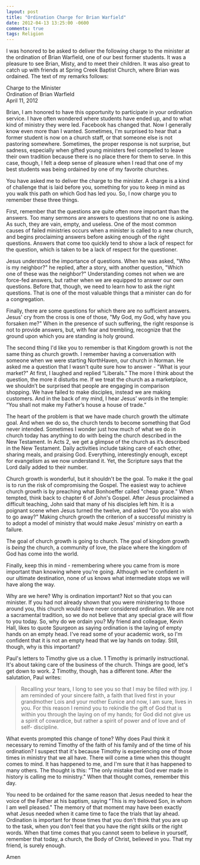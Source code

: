 ```yaml
---
layout: post
title: "Ordination Charge for Brian Warfield"
date: 2012-04-13 13:25:00 -0600
comments: true
tags: Religion
---
```


I was honored to be asked to deliver the following charge to the minister at the ordination of Brian Warfield, one of our best former students. It was a pleasure to see Brian, Misty, and to meet their children. It was also great to catch up with friends at Spring Creek Baptist Church, where Brian was ordained. The text of my remarks follows:  

Charge to the Minister  
Ordination of Brian Warfield  
April 11, 2012





Brian, I am honored to have this opportunity to participate in your ordination service. I have often wondered where students have ended up, and to what kind of ministry they were led. Facebook has changed that. Now I generally know even more than I wanted. Sometimes, I'm surprised to hear that a former student is now on a church staff, or that someone else is not pastoring somewhere. Sometimes, the proper response is not surprise, but sadness, especially when gifted young ministers feel compelled to leave their own tradition because there is no place there for them to serve. In this case, though, I felt a deep sense of pleasure when I read that one of my best students was being ordained by one of my favorite churches. 

You have asked me to deliver the charge to the minister. A charge is a kind of challenge that is laid before you, something for you to keep in mind as you walk this path on which God has led you. So, I now charge you to remember these three things.

First, remember that the questions are quite often more important than the answers. Too many sermons are answers to questions that no one is asking. As such, they are vain, empty, and useless. One of the most common causes of failed ministries occurs when a minister is called to a new church, and begins proclaiming answers before asking enough of the right questions. Answers that come too quickly tend to show a lack of respect for the question, which is taken to be a lack of respect for the questioner.

Jesus understood the importance of questions. When he was asked, "Who is my neighbor?" he replied, after a story, with another question, "Which one of these was the neighbor?" Understanding comes not when we are force-fed answers, but rather when we are equipped to answer our own questions. Before that, though, we need to learn how to ask the right questions. That is one of the most valuable things that a minister can do for a congregation.

Finally, there are some questions for which there are no sufficient answers. Jesus' cry from the cross is one of those, "My God, my God, why have you forsaken me?" When in the presence of such suffering, the right response is not to provide answers, but, with fear and trembling, recognize that the ground upon which you are standing is holy ground.

The second thing I'd like you to remember is that Kingdom growth is not the same thing as church growth. I remember having a conversation with someone when we were starting NorthHaven, our church in Norman. He asked me a question that I wasn't quite sure how to answer - "What is your market?" At first, I laughed and replied “Liberals.” The more I think about the question, the more it disturbs me. If we treat the church as a marketplace, we shouldn’t be surprised that people are engaging in comparison shopping. We have failed to make disciples, instead we are making customers. And in the back of my mind, I hear Jesus’ words in the temple: “You shall not make my Father’s house a house of trade.”

The heart of the problem is that we have made church growth the ultimate goal. And when we do so, the church tends to become something that God never intended.  Sometimes I wonder just how much of what we do in church today has anything to do with being the church described in the New Testament. In Acts 2, we get a glimpse of the church as it’s described in the New Testament. Daily activities include taking care of each other, sharing meals, and praising God. Everything, interestingly enough, except for evangelism as we now understand it. Yet, the Scripture says that the Lord daily added to their number. 

Church growth is wonderful, but it shouldn't be the goal. To make it the goal is to run the risk of compromising the Gospel. The easiest way to achieve church growth is by preaching what Bonhoeffer called "cheap grace."  When tempted, think back to chapter  6 of John's Gospel. After Jesus proclaimed a difficult teaching, John said that many of his disciples left him. It is a poignant scene when Jesus turned the twelve, and asked "Do you also wish to go away?" Making church growth the criterion of a successful ministry is to adopt a model of ministry that would make Jesus' ministry on earth a failure. 

The goal of church growth is going to church. The goal of kingdom growth is *being* the church, a community of love, the place where the kingdom of God has come into the world. 

Finally, keep this in mind - remembering where you came from is more important than knowing where you're going. Although we're confident in our ultimate destination, none of us knows what intermediate stops we will have along the way. 

Why are we here? Why is ordination important? Not so that you can minister. If you had not already shown that you were ministering to those around you, this church would have never considered ordination. We are not a sacramental tradition, so we do not believe that any special grace will flow to you today. So, why do we ordain you? My friend and colleague, Kevin Hall, likes to quote Spurgeon as saying ordination is the laying of empty hands on an empty head. I've read some of your academic work, so I'm confident that it is not an empty head that we lay hands on today. Still, though, why is this important? 

Paul's letters to Timothy give us a clue. 1 Timothy is primarily instructional. It's about taking care of the business of the church. Things are good, let's get down to work. 2 Timothy, though, has a different tone. After the salutation, Paul writes: 

>Recalling your tears, I long to see you so that I may be filled with joy. I am reminded of your sincere faith, a faith that lived first in your grandmother Lois and your mother Eunice and now, I am sure, lives in you. For this reason I remind you to rekindle the gift of God that is within you through the laying on of my hands; for God did not give us a spirit of cowardice, but rather a spirit of power and of love and of self- discipline.

What events prompted this change of tone? Why does Paul think it necessary to remind Timothy of the faith of his family and of the time of his ordination? I suspect that it's because Timothy is experiencing one of those times in ministry that we all have. There will come a time when this thought comes to mind. It has happened to me, and I'm sure that it has happened to many others. The thought is this: "The only mistake that God ever made in history is calling me to ministry." When that thought comes, remember this day. 

You need to be ordained for the same reason that Jesus needed to hear the voice of the Father at his baptism, saying "This is my beloved Son, in whom I am well pleased." The memory of that moment may have been exactly what Jesus needed when it came time to face the trials that lay ahead. Ordination is important for those times that you don't think that you are up to the task, when you don't feel that you have the right skills or the right words. When that time comes that you cannot seem to believe in yourself, remember that today, a church, the Body of Christ, believed in you. That my friend, is surely enough.

Amen
